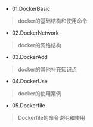 * 01.DockerBasic
> docker的基础结构和使用命令

* 02.DockerNetwork
> docker的网络结构

* 03.DockerAdd
> docker的其他补充知识点

* 04.DockerUse
> docker的使用案例

* 05.Dockerfile
> Dockerfile的命令说明和使用


